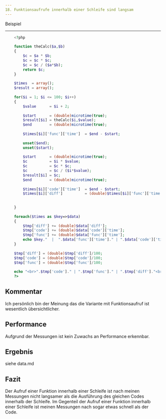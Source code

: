 ```yaml
---
18. Funktionsaufrufe innerhalb einer Schleife sind langsam
---
```


Beispiel
________
```php
	<?php
	
	function theCalc($a,$b)
	{
		$c = $a * $b;
		$c = $c * $c;
		$c = $c / ($a*$b);
		return $c;
	}
	
	$times	= array();
	$result	= array();
	
	for($i = 1; $i <= 100; $i++)
	{
		$value 		= $i + 2;
		
		$start		= (double)microtime(true);
		$result[$i]	= theCalc($i,$value);
		$end		= (double)microtime(true);
		
		$times[$i]['func']['time']  = $end - $start;
		
		unset($end);
		unset($start);
		
		$start		= (double)microtime(true);
		$c 			= $i * $value;
		$c 			= $c * $c;
		$c 			= $c / ($i*$value);
		$result[$i] = $c;
		$end		= (double)microtime(true);
			
		$times[$i]['code']['time']  = $end - $start;
		$times[$i]['diff']			= (double)$times[$i]['func']['time'] - $times[$i]['code']['time'];
	
		
	}
	
	foreach($times as $key=>$data)
	{
		$tmp['diff'] += (double)$data['diff'];
		$tmp['code'] += (double)$data['code']['time'];
		$tmp['func'] += (double)$data['func']['time'];
		echo $key."  |  ".$data['func']['time']." | ".$data['code']['time']." | ".$data['diff']."<br>";
	}
	
	$tmp['diff'] = (double)$tmp['diff']/100;
	$tmp['code'] = (double)$tmp['code']/100;
	$tmp['func'] = (double)$tmp['func']/100;
	
	echo "<br>".$tmp['code']." | ".$tmp['func']." | ".$tmp['diff']."<br>";
	?>
```	
Kommentar
--------
Ich persönlich bin der Meinung das die Variante mit Funktionsaufruf ist wesentlich übersichtlicher.

Performance
-----------
Aufgrund der Messungen ist kein Zuwachs an Performance erkennbar.

Ergebnis
---------
siehe data.md

Fazit
------
Der Aufruf einer Funktion innerhalb einer Schleife ist nach meinen Messungen nicht langsamer als die Ausführung des gleichen Codes innerhalb der Schleife.
Im Gegenteil der Aufruf einer Funktion innerhalb einer Schleife ist meinen Messungen nach sogar etwas schnell als der Code.


